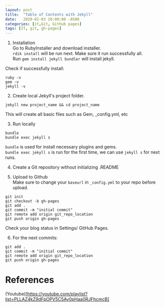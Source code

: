 ```yaml
---
layout: post
title:  "Table of Contents with Jekyll"
date:   2020-02-03 20:00:00 -0500
categories: [it,Git, Github pages]
tags: [IT, git, gh-pages]
---
```


1. Installation         
Go to RubyInstaller and download installer.              
`rdik install` will be run next. Make sure it run successfully all.            
Run `gem install jekyll bundler` will install jekyll.                 

Check if successfully install:                
```
ruby -v                
gem -v                  
jekyll -v                         
```

2. Create local Jekyll's project folder.                  
```
jekyll new project_name && cd project_name
```
This will create all basic files such as Gem, _config.yml, etc

3. Run locally                       
```
bundle                     
bundle exec jekyll s
```
`bundle` is used for install necessary plugins and gems.                           
`bundle exec jekyll s` is run for the first time, we can use `jekyll s` for next runs.                     

4. Create a Git repository without initializing .README                  

5. Upload to Github                  
Make sure to change your `baseurl` in `_config.yml` to your repo before upload.             

```
git init                          
git checkout -b gh-pages                            
git add .                        
git commit -m "initial commit"                         
git remote add origin git_repo_location                           
git push origin gh-pages                         
```

Check your blog status in Settings/ GitHub Pages.     

6. For the next commits:
```
git add .                        
git commit -m "initial commit"                         
git remote add origin git_repo_location                           
git push origin gh-pages       
```

# References
(Youtube)[https://youtube.com/playlist?list=PLLAZ4kZ9dFpOPV5C5Ay0pHaa0RJFhcmcB]